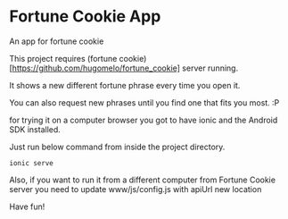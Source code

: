 Fortune Cookie App
===================

An app for fortune cookie

This project requires (fortune cookie)[https://github.com/hugomelo/fortune_cookie] server running.

It shows a new different fortune phrase every time you open it. 

You can also request new phrases until you find one that fits you most. :P

for trying it on a computer browser you got to have ionic and the Android SDK installed.

Just run below command from inside the project directory.
```
ionic serve
```

Also, if you want to run it from a different computer from Fortune Cookie server you need to update www/js/config.js with apiUrl new location

Have fun!
